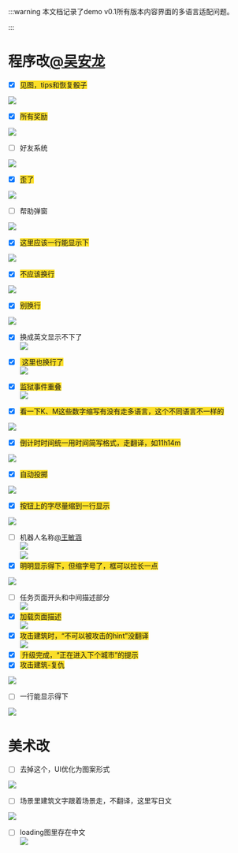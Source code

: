 :::warning
本文档记录了demo v0.1所有版本内容界面的多语言适配问题。

:::



# 程序改[@吴安龙](undefined/fsmhjewn)
- [x] <font style="background-color:#FBDE28;">见图，tips和恢复骰子</font>

![](https://cdn.nlark.com/yuque/0/2024/png/26927517/1728526885223-39734c88-32c0-4092-ba2a-57d8367441aa.png)

- [x] <font style="background-color:#FBDE28;">所有奖励</font>

![](https://cdn.nlark.com/yuque/0/2024/png/26927517/1728371571646-11831412-aa10-41ef-9d23-1e6cb0d038d5.png)

- [ ] 好友系统

![](https://cdn.nlark.com/yuque/0/2024/png/26927517/1728526920480-3f2d7c4c-da19-4c6c-b21d-d4c7eb9deaf9.png)

- [x] <font style="background-color:#FBDE28;">歪了</font>

![](https://cdn.nlark.com/yuque/0/2024/png/26927517/1728526959747-253e6878-3c8c-477e-86a4-d864dba8070e.png)

- [ ] 帮助弹窗

![](https://cdn.nlark.com/yuque/0/2024/png/26927517/1728527112396-0ac41b34-37a7-4d1d-9fc7-f9cb366bd8e4.png)

- [x] <font style="background-color:#FBDE28;">这里应该一行能显示下</font>

![](https://cdn.nlark.com/yuque/0/2024/png/26927517/1728527545325-ddde3769-eb79-40f6-8e38-1f7da08a8a8c.png)

- [x] <font style="background-color:#FBDE28;">不应该换行</font>

![](https://cdn.nlark.com/yuque/0/2024/png/26927517/1728528225774-f8a40a5b-d196-438e-9a1d-1359de8e157f.png)

- [x] <font style="background-color:#FBDE28;">别换行</font>

![](https://cdn.nlark.com/yuque/0/2024/png/26927517/1728528764638-50e21a5a-3e08-47c9-a488-db7217f28fdb.png)

- [x]  换成英文显示不下了    
![](https://cdn.nlark.com/yuque/0/2024/png/43256946/1728531100801-0ff956cb-27ca-440c-ab43-73db846c1549.png)  
 
- [x] <font style="background-color:#FBDE28;"> 这里也换行了    
</font>![](https://cdn.nlark.com/yuque/0/2024/png/43256946/1728531116872-aac48d95-0330-4b81-93f4-1cc0d039567d.png)
- [x] <font style="background-color:#FBDE28;">监狱事件重叠  
</font>![](https://cdn.nlark.com/yuque/0/2024/png/43256946/1728531984764-53455ea1-89bb-4143-ab3d-8c426b121b7e.png)
- [x] <font style="background-color:#FBDE28;">看一下K、M这些数字缩写有没有走多语言，这个不同语言不一样的</font>

![](https://cdn.nlark.com/yuque/0/2024/png/26927517/1728533402544-e76f965e-6ba5-4178-86a4-1d7337b506fc.png)

- [x] <font style="background-color:#FBDE28;">倒计时时间统一用时间简写格式，走翻译，如11h14m</font>

![](https://cdn.nlark.com/yuque/0/2024/png/26927517/1728533549936-c0c25d66-4ab2-4bef-bda8-858ed71c9309.png)

- [x] <font style="background-color:#FBDE28;">自动投掷</font>

![](https://cdn.nlark.com/yuque/0/2024/png/26927517/1728533645927-c24509b7-c08f-4972-9217-2cf945472681.png)

- [x] <font style="background-color:#FBDE28;">按钮上的字尽量缩到一行显示</font>

![](https://cdn.nlark.com/yuque/0/2024/png/26927517/1728533772731-26c7ffaa-1ccf-4d04-98a0-3c6a95653458.png)

- [ ] 机器人名称[@王敏涵](undefined/cookie-ylrqq)  
![](https://cdn.nlark.com/yuque/0/2024/png/43256946/1728537474991-1328d862-0a37-495b-b1f8-4c22bbbf8162.png)  
![](https://cdn.nlark.com/yuque/0/2024/png/43256946/1728537802262-9eee8019-7697-4f38-89ae-b61323a0d3ef.png)
- [x] <font style="background-color:#FBDE28;">明明显示得下，但缩字号了，框可以拉长一点</font>

![](https://cdn.nlark.com/yuque/0/2024/png/26927517/1728537999158-517f318f-11ad-4942-9d78-b36c2c1d2b31.png)

- [ ]  任务页面开头和中间描述部分  
![](https://cdn.nlark.com/yuque/0/2024/png/43256946/1728538397767-96c4515a-b344-40b0-b4d7-3ccf296cd1f6.png)
- [x] <font style="background-color:#FBDE28;">加载页面描述  
</font>![](https://cdn.nlark.com/yuque/0/2024/png/43256946/1728538812643-10a0303a-d377-438f-85a7-78d6a512653a.png)
- [x] <font style="background-color:#FBDE28;">攻击建筑时，“不可以被攻击的hint”没翻译  
</font>![](https://cdn.nlark.com/yuque/0/2024/png/43256946/1728539003576-cac84092-397a-4729-9fe7-d4bb2ea48c97.png)
- [x] <font style="background-color:#FBDE28;"> 升级完成，“正在进入下个城市”的提示  </font>
- [x] <font style="background-color:#FBDE28;">攻击建筑-复仇</font>

![](https://cdn.nlark.com/yuque/0/2024/png/26927517/1728634157943-9445aea4-a217-4873-908c-e3347ff688b3.png)

- [ ] 一行能显示得下

![](https://cdn.nlark.com/yuque/0/2024/png/26927517/1728728688467-820723e4-53da-4585-b8a7-b27bd0fcb050.png)

# 美术改
- [ ] 去掉这个，UI优化为图案形式

![](https://cdn.nlark.com/yuque/0/2024/png/26927517/1728529621975-c2c6420f-8e9b-4727-856a-6de52d0886c3.png)

- [ ] 场景里建筑文字跟着场景走，不翻译，这里写日文

![](https://cdn.nlark.com/yuque/0/2024/png/43256946/1728531944950-e4a9d659-bec8-4627-9494-dfe8476e66c8.png?x-oss-process=image%2Fformat%2Cwebp%2Fresize%2Cw_1237%2Climit_0)

- [ ]  loading图里存在中文  
![](https://cdn.nlark.com/yuque/0/2024/png/43256946/1728547055166-444da660-5027-4c0f-9eee-a50a9bc97e17.png)

